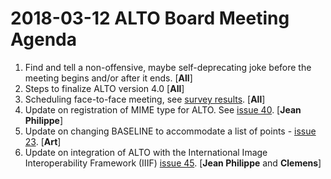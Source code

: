 # 2018-03-12 ALTO Board Meeting Agenda

1. Find and tell a non-offensive, maybe self-deprecating joke before the 
meeting begins and/or after it ends. [**All**]
2. Steps to finalize ALTO version 4.0 [**All**]
3. Scheduling face-to-face meeting, see 
[survey results](https://docs.google.com/spreadsheets/d/1CrUULcLXwRG8fWSIFs2UWzfSu8gsecwm06az2jDxRB0/edit#gid=1636547261). [**All**]
4. Update on registration of MIME type for ALTO. See 
[issue 40](https://github.com/altoxml/schema/issues/40). [**Jean Philippe**]
5. Update on changing BASELINE to accommodate a list of points - [issue 23](https://github.com/altoxml/schema/issues/23). [**Art**]
6. Update on integration of ALTO with the International Image Interoperability Framework 
(IIIF) [issue 45](https://github.com/altoxml/schema/issues/45). [**Jean Philippe** and **Clemens**]
